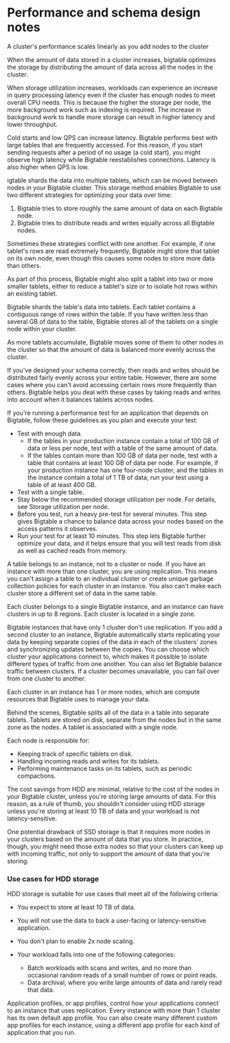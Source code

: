 # Performance and schema design notes

A cluster's performance scales linearly as you add nodes to the cluster

When the amount of data stored in a cluster increases, bigtable optimizes the storage by distributing the amount of data across all the nodes in the cluster.

When storage utilization increases, workloads can experience an increase in query processing latency even if the cluster has enough nodes to meet overall CPU needs. This is because the higher the storage per node, the more background work such as indexing is required. The increase in background work to handle more storage can result in higher latency and lower throughput.

Cold starts and low QPS can increase latency. Bigtable performs best with large tables that are frequently accessed. For this reason, if you start sending requests after a period of no usage (a cold start), you might observe high latency while Bigtable reestablishes connections. Latency is also higher when QPS is low.

igtable shards the data into multiple tablets, which can be moved between nodes in your Bigtable cluster. This storage method enables Bigtable to use two different strategies for optimizing your data over time:

1. Bigtable tries to store roughly the same amount of data on each Bigtable node.
2. Bigtable tries to distribute reads and writes equally across all Bigtable nodes.

Sometimes these strategies conflict with one another. For example, if one tablet's rows are read extremely frequently, Bigtable might store that tablet on its own node, even though this causes some nodes to store more data than others.

As part of this process, Bigtable might also split a tablet into two or more smaller tablets, either to reduce a tablet's size or to isolate hot rows within an existing tablet.

Bigtable shards the table's data into tablets. Each tablet contains a contiguous range of rows within the table. If you have written less than several GB of data to the table, Bigtable stores all of the tablets on a single node within your cluster.

As more tablets accumulate, Bigtable moves some of them to other nodes in the cluster so that the amount of data is balanced more evenly across the cluster.

If you've designed your schema correctly, then reads and writes should be distributed fairly evenly across your entire table. However, there are some cases where you can't avoid accessing certain rows more frequently than others. Bigtable helps you deal with these cases by taking reads and writes into account when it balances tablets across nodes.

If you're running a performance test for an application that depends on Bigtable, follow these guidelines as you plan and execute your test:

- Test with enough data.
  - If the tables in your production instance contain a total of 100 GB of data or less per node, test with a table of the same amount of data.
  - If the tables contain more than 100 GB of data per node, test with a table that contains at least 100 GB of data per node. For example, if your production instance has one four-node cluster, and the tables in the instance contain a total of 1 TB of data, run your test using a table of at least 400 GB.
- Test with a single table.
- Stay below the recommended storage utilization per node. For details, see Storage utilization per node.
- Before you test, run a heavy pre-test for several minutes. This step gives Bigtable a chance to balance data across your nodes based on the access patterns it observes.
- Run your test for at least 10 minutes. This step lets Bigtable further optimize your data, and it helps ensure that you will test reads from disk as well as cached reads from memory.

A table belongs to an instance, not to a cluster or node. If you have an instance with more than one cluster, you are using replication. This means you can't assign a table to an individual cluster or create unique garbage collection policies for each cluster in an instance. You also can't make each cluster store a different set of data in the same table.

Each cluster belongs to a single Bigtable instance, and an instance can have clusters in up to 8 regions. Each cluster is located in a single zone.

Bigtable instances that have only 1 cluster don't use replication. If you add a second cluster to an instance, Bigtable automatically starts replicating your data by keeping separate copies of the data in each of the clusters' zones and synchronizing updates between the copies. You can choose which cluster your applications connect to, which makes it possible to isolate different types of traffic from one another. You can also let Bigtable balance traffic between clusters. If a cluster becomes unavailable, you can fail over from one cluster to another.

Each cluster in an instance has 1 or more nodes, which are compute resources that Bigtable uses to manage your data.

Behind the scenes, Bigtable splits all of the data in a table into separate tablets. Tablets are stored on disk, separate from the nodes but in the same zone as the nodes. A tablet is associated with a single node.

Each node is responsible for:

- Keeping track of specific tablets on disk.
- Handling incoming reads and writes for its tablets.
- Performing maintenance tasks on its tablets, such as periodic compactions.

The cost savings from HDD are minimal, relative to the cost of the nodes in your Bigtable cluster, unless you're storing large amounts of data. For this reason, as a rule of thumb, you shouldn't consider using HDD storage unless you're storing at least 10 TB of data and your workload is not latency-sensitive.

One potential drawback of SSD storage is that it requires more nodes in your clusters based on the amount of data that you store. In practice, though, you might need those extra nodes so that your clusters can keep up with incoming traffic, not only to support the amount of data that you're storing.

### Use cases for HDD storage
HDD storage is suitable for use cases that meet all of the following criteria:

- You expect to store at least 10 TB of data.
- You will not use the data to back a user-facing or latency-sensitive application.
- You don't plan to enable 2x node scaling.
- Your workload falls into one of the following categories:

  - Batch workloads with scans and writes, and no more than occasional random reads of a small number of rows or point reads.
  - Data archival, where you write large amounts of data and rarely read that data.

Application profiles, or app profiles, control how your applications connect to an instance that uses replication. Every instance with more than 1 cluster has its own default app profile. You can also create many different custom app profiles for each instance, using a different app profile for each kind of application that you run.

